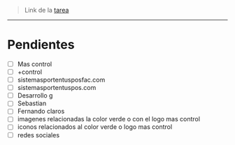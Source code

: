 > Link de la [tarea](https://trello.com/c/TEmBPYUc/52-depurar-codigo)

<hr>

# Pendientes
- [ ] Mas control
- [ ] +control
- [ ] sistemasportentusposfac.com
- [ ] sistemasportentuspos.com
- [ ] Desarrollo g
- [ ] Sebastian
- [ ] Fernando claros
- [ ] imagenes relacionadas la color verde o con el logo mas control
- [ ] iconos relacionados al color verde o logo mas control
- [ ] redes sociales
